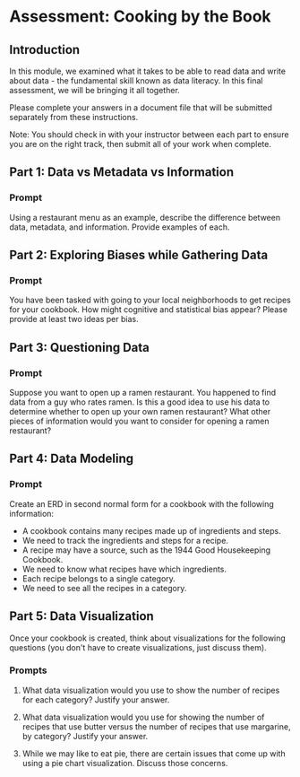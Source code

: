 # Assessment: Cooking by the Book

## Introduction

In this module, we examined what it takes to be able to read data and write about data - the fundamental skill known as data literacy. In this final assessment, we will be bringing it all together. 

Please complete your answers in a document file that will be submitted separately from these instructions. 

Note: You should check in with your instructor between each part to ensure you are on the right track, then submit all of your work when complete.

## Part 1: Data vs Metadata vs Information

### Prompt

Using a restaurant menu as an example, describe the difference between data, metadata, and information. Provide examples of each.

## Part 2: Exploring Biases while Gathering Data

### Prompt

You have been tasked with going to your local neighborhoods to get recipes for your cookbook. How might cognitive and statistical bias appear? Please provide at least two ideas per bias.

## Part 3: Questioning Data

### Prompt

Suppose you want to open up a ramen restaurant. You happened to find data from a guy who rates ramen. Is this a good idea to use his data to determine whether to open up your own ramen restaurant? What other pieces of information would you want to consider for opening a ramen restaurant? 

## Part 4: Data Modeling

### Prompt

Create an ERD in second normal form for a cookbook with the following information:

- A cookbook contains many recipes made up of ingredients and steps. 
- We need to track the ingredients and steps for a recipe.
- A recipe may have a source, such as the 1944 Good Housekeeping Cookbook.
- We need to know what recipes have which ingredients.
- Each recipe belongs to a single category.
- We need to see all the recipes in a category.

## Part 5: Data Visualization

Once your cookbook is created, think about visualizations for the following questions (you don't have to create visualizations, just discuss them).

### Prompts

1. What data visualization would you use to show the number of recipes for each category? Justify your answer.

2. What data visualization would you use for showing the number of recipes that use butter versus the number of recipes that use margarine, by category? Justify your answer.

3. While we may like to eat pie, there are certain issues that come up with using a pie chart visualization. Discuss those concerns.
